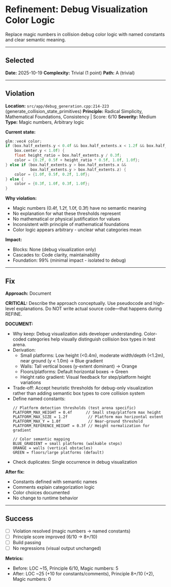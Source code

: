 # Refinement: Debug Visualization Color Logic

Replace magic numbers in collision debug color logic with named constants and clear semantic meaning.

---

<!-- BEGIN: SELECT/SELECTED -->
## Selected

**Date:** 2025-10-19
**Complexity:** Trivial (1 point)
**Path:** A (trivial)
<!-- END: SELECT/SELECTED -->

---

<!-- BEGIN: SELECT/VIOLATION -->
## Violation

**Location:** `src/app/debug_generation.cpp:214-223` (generate_collision_state_primitives)
**Principle:** Radical Simplicity, Mathematical Foundations, Consistency | Score: 6/10
**Severity:** Medium
**Type:** Magic numbers, Arbitrary logic

**Current state:**
```cpp
glm::vec4 color;
if (box.half_extents.y < 0.4f && box.half_extents.x < 1.2f && box.half_extents.z < 1.2f &&
    box.center.y < 1.0f) {
    float height_ratio = box.half_extents.y / 0.3f;
    color = {0.2f, 0.5f + height_ratio * 0.5f, 1.0f, 1.0f};
} else if (box.half_extents.y > box.half_extents.x &&
           box.half_extents.y > box.half_extents.z) {
    color = {1.0f, 0.5f, 0.2f, 1.0f};
} else {
    color = {0.3f, 1.0f, 0.3f, 1.0f};
}
```

**Why violation:**
- Magic numbers (0.4f, 1.2f, 1.0f, 0.3f) have no semantic meaning
- No explanation for what these thresholds represent
- No mathematical or physical justification for values
- Inconsistent with principle of mathematical foundations
- Color logic appears arbitrary - unclear what categories mean

**Impact:**
- Blocks: None (debug visualization only)
- Cascades to: Code clarity, maintainability
- Foundation: 99% (minimal impact - isolated to debug)
<!-- END: SELECT/VIOLATION -->

---

<!-- BEGIN: SELECT/FIX -->
## Fix

**Approach:** Document

**CRITICAL:** Describe the approach conceptually. Use pseudocode and high-level explanations. Do NOT write actual source code—that happens during REFINE.

**DOCUMENT:**
- Why keep: Debug visualization aids developer understanding. Color-coded categories help visually distinguish collision box types in test arena.
- Derivation:
  - Small platforms: Low height (<0.4m), moderate width/depth (<1.2m), near ground (y < 1.0m) → Blue gradient
  - Walls: Tall vertical boxes (y-extent dominant) → Orange
  - Floors/platforms: Default horizontal boxes → Green
  - Height ratio gradient: Visual feedback for step/platform height variations
- Trade-off: Accept heuristic thresholds for debug-only visualization rather than adding semantic box types to core collision system
- Define named constants:
  ```
  // Platform detection thresholds (test arena specific)
  PLATFORM_MAX_HEIGHT = 0.4f      // Small step/platform max height
  PLATFORM_MAX_SIZE = 1.2f         // Platform max horizontal extent
  PLATFORM_MAX_Y = 1.0f            // Near-ground threshold
  PLATFORM_REFERENCE_HEIGHT = 0.3f // Height normalization for gradient

  // Color semantic mapping
  BLUE_GRADIENT = small platforms (walkable steps)
  ORANGE = walls (vertical obstacles)
  GREEN = floors/large platforms (default)
  ```
- Check duplicates: Single occurrence in debug visualization

**After fix:**
- Constants defined with semantic names
- Comments explain categorization logic
- Color choices documented
- No change to runtime behavior
<!-- END: SELECT/FIX -->

---

<!-- BEGIN: SELECT/SUCCESS -->
## Success

- [ ] Violation resolved (magic numbers → named constants)
- [ ] Principle score improved (6/10 → 8+/10)
- [ ] Build passing
- [ ] No regressions (visual output unchanged)

**Metrics:**
- Before: LOC ~15, Principle 6/10, Magic numbers: 5
- After: LOC ~25 (+10 for constants/comments), Principle 8+/10 (+2), Magic numbers: 0
<!-- END: SELECT/SUCCESS -->
